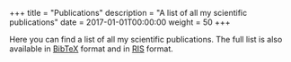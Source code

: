 +++
title = "Publications"
description = "A list of all my scientific publications"
date = 2017-01-01T00:00:00
weight = 50
+++

Here you can find a list of all my scientific publications. The full list is also available in [BibTeX](https://raw.githubusercontent.com/proycon/homepage/master/proycon.bib) format and in [RIS](https://raw.githubusercontent.com/proycon/homepage/master/proycon.ris) format.
